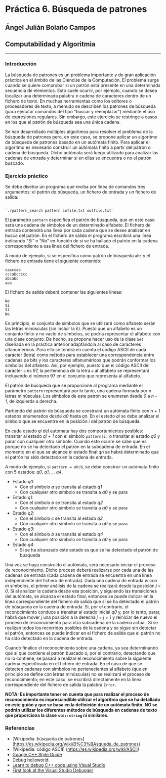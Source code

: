 # Práctica 6. Búsqueda de patrones

## Ángel Julián Bolaño Campos
## Computabilidad y Algoritmia

---

### Introducción
La búsqueda de patrones es un problema importante y de gran aplicación práctica en el ámbito de las Ciencias de la Computación. 
El problema surge cuando se quiere comprobar si un patrón está presente en una determinada secuencia de elementos. 
Esto suele ocurrir, por ejemplo, cuando se desea localizar una determinada palabra o cadena de caracteres dentro de un fichero de texto. 
En muchas herramientas como los editores o procesadores de texto, a menudo se describen los patrones de búsqueda 
(para ejecutar comandos del tipo "buscar y reemplazar") mediante el uso de expresiones regulares. 
Sin embargo, este ejercicio se restringe a casos en los que el patrón de búsqueda sea una única cadena. 

Se han desarrollado múltiples algoritmos para resolver el problema de la búsqueda de patrones pero, en este caso, 
se propone aplicar un algoritmo de búsqueda de patrones basado en un autómata finito. 
Para aplicar el algoritmo es necesario construir un autómata finito a partir del patrón o cadena de búsqueda. 
Dicho autómata será luego utilizado para analizar las cadenas de entrada y determinar si en ellas se encuentra o no el patrón buscado.

### Ejercicio práctico

Se debe diseñar un programa que reciba por línea de comandos tres argumentos: el patrón de búsqueda, un fichero de entrada y un fichero de salida:

~~~

`./pattern_search pattern infile.txt outfile.txt`

~~~

El parámetro `pattern` especifica el patrón de búsqueda, que en este caso será una cadena de símbolos de un determinado alfabeto. 
El fichero de entrada contendrá una línea por cada cadena que se desee analizar en busca del patrón.
En el fichero de salida el programa escribirá una línea indicando "Sí" o "No" en función de si se ha hallado el patrón en la cadena 
correspondiente a esa línea del fichero de entrada. 
 
A modo de ejemplo, si se especifica como patrón de búsqueda `abc` y el fichero de entrada tiene el siguiente
contenido:

```
caaccab
cccabccccc
abcabc
aaa
```

El fichero de salida deberá contener las siguientes líneas:

```
No
Sí
Sí
No
```

En principio, el conjunto de símbolos que se utilizará como alfabeto serán las letras minúsculas (sin incluir la ñ). 
Puesto que un alfabeto es un conjunto finito y no vacío de símbolos, se podría representar el alfabeto con una clase conjunto. 
De hecho, se propone hacer uso de la clase `Set` diseñada en la práctica anterior adaptándola al caso de caracteres alfanuméricos. 
Para ello se tendrá en cuenta el código ASCII de cada carácter (letra) como método para establecer una correspondencia entre cadenas 
de bits y los caracteres alfanuméricos que podrán conformar los símbolos del alfabeto. 
Así, por ejemplo, puesto que el código ASCII del carácter `a` es 97, la pertenencia de la letra `a` al
alfabeto se representará incluyendo el número 97 en el conjunto que representa al alfabeto.

El patrón de búsqueda que se proporcione al programa mediante el parámetro `pattern` representará por lo tanto, 
una cadena formada por *n* letras minúsculas. 
Los símbolos de este patrón se enumeran desde *0* a *n - 1*, de izquierda a derecha.

Partiendo del patrón de búsqueda se construirá un autómata finito con *n + 1* estados enumerados desde *q0* hasta *qn*. 
En el estado *qi* se debe analizar el símbolo que se encuentre en la posición *i* del patrón de búsqueda.

En cada estado *qi* del autómata hay dos comportamientos posibles: 
transitar al estado *qi + 1* con el símbolo `pattern[i]` o transitar al estado *q0* y parar con cualquier otro símbolo. 
Cuando esto ocurre se sabe que es porque no se ha detectado el patrón en la subcadena de entrada. 
En el momento en el que se alcance el estado final *qn* se habrá determinado que el patrón ha sido detectado en la cadena de entrada. 

A modo de ejemplo, si `pattern = abcb`, se debe construir un autómata finito con 5 estados: *q0*, *q1*, ... *q4*. 
* Estado *q0*:  
  - Con el símbolo *a* se transita al estado *q1*
  - Con cualquier otro símbolo se transita a *q0* y se para
* Estado *q1*:  
   - Con el símbolo *b* se transita al estado *q2*
   - Con cualquier otro símbolo se transita a *q0* y se para
* Estado *q2*:  
   - Con el símbolo *c* se transita al estado *q3*
   - Con cualquier otro símbolo se transita a *q0* y se para
* Estado *q3*:  
   - Con el símbolo *b* se transita al estado *q4*
   - Con cualquier otro símbolo se transita a *q0* y se para
* Estado *q4*:  
   - Si se ha alcanzado este estado es que se ha detectado el patrón de búsqueda

Una vez se haya construido el autómata, será necesario iniciar el proceso de reconocimiento. 
Dicho proceso deberá realizarse por cada una de las cadenas de entrada (cada cadena de entrada se encuentra en una línea independiente del fichero de entrada). 
Dada una cadena de entrada *w* con *m* símbolos, el primer análisis de la cadena se realizará desde la posición *j = 0*. 
Si al analizar la cadena desde esa posición, y siguiendo las transiciones del autómata, se alcanza el estado final, 
entonces se puede indicar en la línea correspondiente del fichero de salida que sí se ha detectado el patrón de búsqueda en la cadena de entrada. 
Si, por el contrario, el reconocimiento conduce a transitar al estado inicial *q0* y, por lo tanto, parar, 
habrá que mover *j* una posición a la derecha *j = j + 1* y reiniciar de nuevo el proceso de reconocimiento para otra subcadena de la cadena actual. 
Si se realizan todos los recorridos posibles de la cadena y se sigue sin detectar el patrón, 
entonces se puede indicar en el fichero de salida que el patrón no ha sido detectado en la cadena de entrada.

Cuando finalice el reconocimiento sobre una cadena, ya sea determinando que sí que contiene el patrón buscado o, por el contrario, detectando que no lo contiene, 
se pasará a realizar el reconocimiento sobre la siguiente cadena especificada en el fichero de entrada. 
En el caso de que se detecten cadenas con símbolos no pertenecientes al alfabeto (que en principio se define con letras minúsculas) 
no se realizará el proceso de reconocimiento; en este caso, se escribirá directamente en la línea correspondiente del fichero de salida la palabra `Error`.

**NOTA: Es importante tener en cuenta que para realizar el proceso de reconocimiento es 
imprescindible utilizar el algoritmo que se ha detallado en este guión y que se basa en la definición de un autómata finito. 
NO se podrán utilizar los diferentes métodos de búsqueda en cadenas de texto que proporciona la clase `std::string` ni similares.**

 
### Referencias
* [Wikipedia: búsqueda de patrones] (https://es.wikipedia.org/wiki/B%C3%BAsqueda_de_patrones)
* [Wikipedia: código ASCII] (https://es.wikipedia.org/wiki/ASCII)
* [Google C++ Style Guide](https://google.github.io/styleguide/cppguide.html)
* [Debug helloworld](https://code.visualstudio.com/docs/cpp/config-linux#_debug-helloworldcpp).
* [Learn to debug C++ code using Visual Studio](https://docs.microsoft.com/en-us/visualstudio/debugger/getting-started-with-the-debugger-cpp?view=vs-2019)
* [First look at the Visual Studio Debugger](https://docs.microsoft.com/en-us/visualstudio/debugger/debugger-feature-tour?view=vs-2019)

